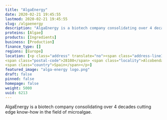 ```yaml
---
title: "AlgaEnergy"
date: 2020-02-21 19:45:55
lastmod: 2020-02-21 19:45:55
slug: /algaenergy
description: "AlgaEnergy is a biotech company consolidating over 4 decades cutting edge know-how in the field of microalgae."
proteins: [Algae]
products: [Ingredients]
business: [Production]
finance_type: []
regions: [Europe]
location: [<p class="address" translate="no"><span class="address-line1">Avenida de Europa</span><br>
<span class="postal-code">28108</span> <span class="locality">Alcobendas</span><br>
<span class="country">Spain</span></p>]
featured_image: "alga-energy logo.png"
draft: false
pinned: false
homepage: false
weight: 5000
uuid: 6213
---
```

<p>AlgaEnergy is a biotech company consolidating over 4 decades cutting edge know-how in the field of microalgae.</p>
